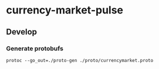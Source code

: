 # currency-market-pulse

## Develop

### Generate protobufs

```shell
protoc --go_out=./proto-gen ./proto/currencymarket.proto
```